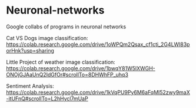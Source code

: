 # Neuronal-networks
Google collabs of programs in neuronal networks

Cat VS Dogs image classification:
https://colab.research.google.com/drive/1oWPQm2Qsax_cf1cti_2G4LWl83porHnk?usp=sharing

Little Project of weather image classification:
https://colab.research.google.com/drive/1bwqY81W5lXWGH-ONOjGJAaUnQ2IdGfOr#scrollTo=8DHWhFP_uhq3

Sentiment Analysis:
https://colab.research.google.com/drive/1kVqPU9Py6M6aFqMl52zwy9maX-itUFnQ#scrollTo=L2hHycl7mUaP
